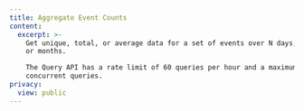 ```yaml
---
title: Aggregate Event Counts
content:
  excerpt: >-
    Get unique, total, or average data for a set of events over N days, weeks,
    or months.

    The Query API has a rate limit of 60 queries per hour and a maximum of 5
    concurrent queries.
privacy:
  view: public
---
```


